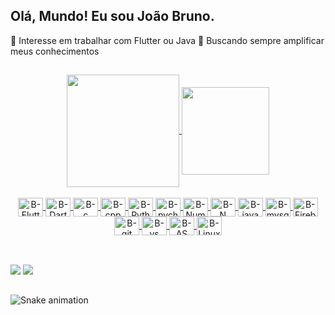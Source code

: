 ## Olá, Mundo! Eu sou João Bruno.


 🔭 Interesse em trabalhar com Flutter ou Java
 🌱 Buscando sempre amplificar meus conhecimentos
## 
<div align="center">
  <a href="https://github.com/jbrun0r">
  <img align="center" height="180em" src="https://github-readme-stats.vercel.app/api?username=jbrun0r&border_color=0D1117&border_radius=17&show_icons=true&text_color=C9D1D9&title_color=58A6FF&icon_color=3CB371&bg_color=DEG,1F2938,19212D,141A24,10151D,0D1117&include_all_commits=true&count_private=true"/>
  <img align="center" height="140em" src="https://github-readme-stats.vercel.app/api/top-langs/?username=jbrun0r&border_color=0D1117&border_radius=8&layout=compact&langs_count=7&text_color=C9D1D9&title_color=58A6FF&icon_color=3CB371&bg_color=DEG,0D1117,0D1117,10151D,141A24,19212D,1F2938"/>
</div>
  
<div>
  </div>
  
<div align="center"
     style="display: inline_block"><br>
  <img align="center" alt="B-Flutter" height="30" width="40" src="https://cdn.jsdelivr.net/gh/devicons/devicon/icons/flutter/flutter-original.svg">
  <img align="center" alt="B-Dart" height="30" width="40" src="https://cdn.jsdelivr.net/gh/devicons/devicon/icons/dart/dart-original.svg">
  <img align="center" alt="B-c" height="30" width="40" src="https://cdn.jsdelivr.net/gh/devicons/devicon/icons/c/c-original.svg">
  <img align="center" alt="B-cpp" height="30" width="40" src="https://cdn.jsdelivr.net/gh/devicons/devicon/icons/cplusplus/cplusplus-original.svg">
  <img align="center" alt="B-Python" height="30" width="40" src="https://cdn.jsdelivr.net/gh/devicons/devicon/icons/python/python-original.svg">
  <img align="center" alt="B-pycharm" height="30" width="40" src="https://cdn.jsdelivr.net/gh/devicons/devicon/icons/pycharm/pycharm-original.svg">
  <img align="center" alt="B-NumPy" height="30" width="40" src="https://cdn.jsdelivr.net/gh/devicons/devicon/icons/numpy/numpy-original.svg">
  <img align="center" alt="B-N" height="30" width="40" src="https://cdn.jsdelivr.net/gh/devicons/devicon/icons/jupyter/jupyter-original-wordmark.svg">
  <img align="center" alt="B-java" height="30" width="40" src="https://cdn.jsdelivr.net/gh/devicons/devicon/icons/java/java-original.svg">
  <img align="center" alt="B-mysql" height="30" width="40" src="https://cdn.jsdelivr.net/gh/devicons/devicon/icons/mysql/mysql-original.svg">
  <img align="center" alt="B-Firebase" height="30" width="40" src="https://cdn.jsdelivr.net/gh/devicons/devicon/icons/firebase/firebase-plain.svg">
  <img align="center" alt="B-git" height="30" width="40" src="https://cdn.jsdelivr.net/gh/devicons/devicon/icons/git/git-original.svg">
  <img align="center" alt="B-vs" height="30" width="40" src="https://cdn.jsdelivr.net/gh/devicons/devicon/icons/vscode/vscode-original.svg">
  <img align="center" alt="B-AS" height="30" width="40" src="https://cdn.jsdelivr.net/gh/devicons/devicon/icons/androidstudio/androidstudio-original.svg">
  
  <img align="center" alt="B-Linux" height="30" width="40" src="https://cdn.jsdelivr.net/gh/devicons/devicon/icons/linux/linux-original.svg">
  
 
 
 
</div>
  
##  
  
<div align="left"
     style="display: inline_block"><br>
  <a href = "mailto:joaobruno.rf@gmail.com"><img src="https://img.shields.io/badge/-Gmail-%23333?style=for-the-badge&logo=gmail&logoColor=white" target="_blank"></a>
  <a href="https://www.linkedin.com/in/joaobrunodev/" target="_blank"><img src="https://img.shields.io/badge/-LinkedIn-%230077B5?style=for-the-badge&logo=linkedin&logoColor=white" target="_blank"></a> 
  </div>
  
##
  ![Snake animation](https://github.com/jbrun0r/jbrun0r/blob/output/github-contribution-grid-snake.svg)
